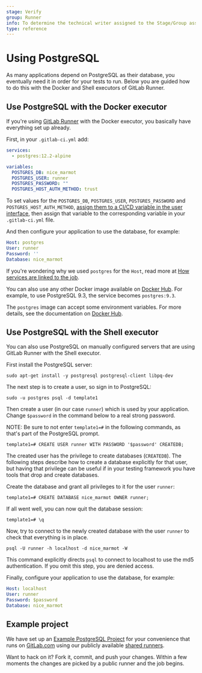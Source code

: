 ```yaml
---
stage: Verify
group: Runner
info: To determine the technical writer assigned to the Stage/Group associated with this page, see https://about.gitlab.com/handbook/engineering/ux/technical-writing/#assignments
type: reference
---
```


# Using PostgreSQL

As many applications depend on PostgreSQL as their database, you
eventually need it in order for your tests to run. Below you are guided how to
do this with the Docker and Shell executors of GitLab Runner.

## Use PostgreSQL with the Docker executor

If you're using [GitLab Runner](../runners/index.md) with the Docker executor,
you basically have everything set up already.

First, in your `.gitlab-ci.yml` add:

```yaml
services:
  - postgres:12.2-alpine

variables:
  POSTGRES_DB: nice_marmot
  POSTGRES_USER: runner
  POSTGRES_PASSWORD: ""
  POSTGRES_HOST_AUTH_METHOD: trust
```

To set values for the `POSTGRES_DB`, `POSTGRES_USER`,
`POSTGRES_PASSWORD` and `POSTGRES_HOST_AUTH_METHOD`,
[assign them to a CI/CD variable in the user interface](../variables/README.md#custom-cicd-variables),
then assign that variable to the corresponding variable in your
`.gitlab-ci.yml` file.

And then configure your application to use the database, for example:

```yaml
Host: postgres
User: runner
Password: ''
Database: nice_marmot
```

If you're wondering why we used `postgres` for the `Host`, read more at
[How services are linked to the job](../services/index.md#how-services-are-linked-to-the-job).

You can also use any other Docker image available on [Docker Hub](https://hub.docker.com/_/postgres).
For example, to use PostgreSQL 9.3, the service becomes `postgres:9.3`.

The `postgres` image can accept some environment variables. For more details,
see the documentation on [Docker Hub](https://hub.docker.com/_/postgres).

## Use PostgreSQL with the Shell executor

You can also use PostgreSQL on manually configured servers that are using
GitLab Runner with the Shell executor.

First install the PostgreSQL server:

```shell
sudo apt-get install -y postgresql postgresql-client libpq-dev
```

The next step is to create a user, so sign in to PostgreSQL:

```shell
sudo -u postgres psql -d template1
```

Then create a user (in our case `runner`) which is used by your
application. Change `$password` in the command below to a real strong password.

NOTE:
Be sure to not enter `template1=#` in the following commands, as that's part of
the PostgreSQL prompt.

```shell
template1=# CREATE USER runner WITH PASSWORD '$password' CREATEDB;
```

The created user has the privilege to create databases (`CREATEDB`). The
following steps describe how to create a database explicitly for that user, but
having that privilege can be useful if in your testing framework you have tools
that drop and create databases.

Create the database and grant all privileges to it for the user `runner`:

```shell
template1=# CREATE DATABASE nice_marmot OWNER runner;
```

If all went well, you can now quit the database session:

```shell
template1=# \q
```

Now, try to connect to the newly created database with the user `runner` to
check that everything is in place.

```shell
psql -U runner -h localhost -d nice_marmot -W
```

This command explicitly directs `psql` to connect to localhost to use the md5
authentication. If you omit this step, you are denied access.

Finally, configure your application to use the database, for example:

```yaml
Host: localhost
User: runner
Password: $password
Database: nice_marmot
```

## Example project

We have set up an [Example PostgreSQL Project](https://gitlab.com/gitlab-examples/postgres) for your
convenience that runs on [GitLab.com](https://gitlab.com) using our publicly
available [shared runners](../runners/index.md).

Want to hack on it? Fork it, commit, and push your changes. Within a few
moments the changes are picked by a public runner and the job begins.
